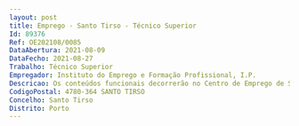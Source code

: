 ```yaml
--- 
layout: post
title: Emprego - Santo Tirso - Técnico Superior
Id: 89376
Ref: OE202108/0085
DataAbertura: 2021-08-09
DataFecho: 2021-08-27
Trabalho: Técnico Superior
Empregador: Instituto do Emprego e Formação Profissional, I.P.
Descricao: Os conteúdos funcionais decorrerão no Centro de Emprego de Santo Tirso e no Balcão de Atendimento da Trofa. Pretende se admitir Técnicos Superiores com capacidade de organização, planificação e comunicação. Motivação para novas aprendizagens e novos desafios, que detenha competências técnicas, tecnológicas, e um forte compromisso na relação com os outros atendendo aos seguintes conteudos funcionais a exercer     Atendimento dos  utentes nas variadas vertentes de resposta.   Dinamização de sessões aos utentes subsidiados e não subsidiados quer para divulgação de medidas de emprego apoiado quer para formação profissional.  Atendimento individualizado aos desempregados de longa duração.   Divulgação junto do tecido empresarial das medidas de apoio à contratação e consequentemente o tratamento de ofertas de emprego
CodigoPostal: 4780-364 SANTO TIRSO
Concelho: Santo Tirso
Distrito: Porto
--- 
```

